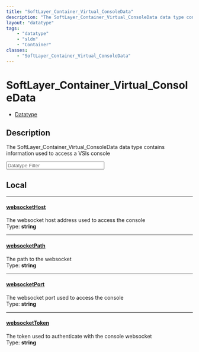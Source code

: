 ```yaml
---
title: "SoftLayer_Container_Virtual_ConsoleData"
description: "The SoftLayer_Container_Virtual_ConsoleData data type contains information used to access a VSIs console"
layout: "datatype"
tags:
    - "datatype"
    - "sldn"
    - "Container"
classes:
    - "SoftLayer_Container_Virtual_ConsoleData"
---
```


# SoftLayer_Container_Virtual_ConsoleData
<div id='service-datatype'>
    <ul id='sldn-reference-tabs'>
        <li id='datatype'> <a href='/reference/datatypes/SoftLayer_Container_Virtual_ConsoleData' >Datatype</a></li>
    </ul>
</div>

## Description 


The SoftLayer_Container_Virtual_ConsoleData data type contains information used to access a VSIs console 





<!-- Filer BEGIN -->
<div class="view-filters">
        <div class="clearfix">
            <div class="search-input-box">
                <input placeholder="Datatype Filter" onkeyup="titleSearch(inputId='prop-input', divId='properties', elementClass='prop-row')" 
                    type="text" id="prop-input" value="" size="30" maxlength="128" class="form-text">
            </div>
        </div>
</div>
<!-- Filer END -->

<div id="properties" class="content">
<div id="localProperties" class="prop-content" >

## Local
<div class="prop-row">

-----
[websocketHost]: #websockethost
#### [websocketHost]
The websocket host address used to access the console  
<span class="type-label">Type: </span>**string**  



</div>
<div class="prop-row">

-----
[websocketPath]: #websocketpath
#### [websocketPath]
The path to the websocket  
<span class="type-label">Type: </span>**string**  



</div>
<div class="prop-row">

-----
[websocketPort]: #websocketport
#### [websocketPort]
The websocket port used to access the console  
<span class="type-label">Type: </span>**string**  



</div>
<div class="prop-row">

-----
[websocketToken]: #websockettoken
#### [websocketToken]
The token used to authenticate with the console websocket  
<span class="type-label">Type: </span>**string**  



</div>
</div>
<!-- LOCAL PROPERTY END -->

</div>


